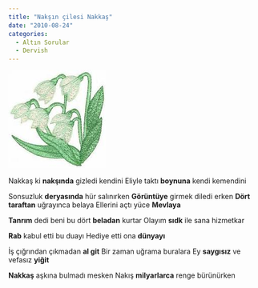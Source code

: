 ```yaml
---
title: "Nakşın çilesi Nakkaş"
date: "2010-08-24"
categories: 
  - Altın Sorular
  - Dervish
---
```


[![nakis-i.jpeg](../uploads/2010/08/nakis-i.jpeg)](../uploads/2010/08/nakis-i.jpeg "nakis-i.jpeg")

[](../uploads/2010/08/nakis-i.jpeg "nakis-i.jpeg")Nakkaş ki **nakşında** gizledi kendini Eliyle taktı **boynuna** kendi kemendini

Sonsuzluk **deryasında** hür salınırken **Görüntüye** girmek diledi erken **Dört taraftan** uğrayınca belaya Ellerini açtı yüce **Mevlaya**

**Tanrım** dedi beni bu dört **beladan** kurtar Olayım **sıdk** ile sana hizmetkar

**Rab** kabul etti bu duayı Hediye etti ona **dünyayı**

İş çığrından çıkmadan **al git** Bir zaman uğrama buralara Ey **saygısız** ve vefasız **yiğit**

**Nakkaş** aşkına bulmadı mesken Nakış **milyarlarca** renge bürünürken
